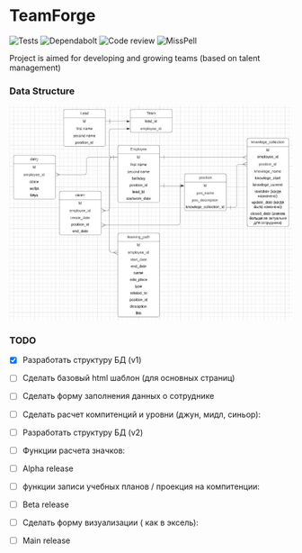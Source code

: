 # TeamForge

![Tests](https://github.com/BasicEssential/TeamForge/workflows/Tests/badge.svg)
![Dependabolt](https://github.com/BasicEssential/TeamForge/workflows/Dependabolt/badge.svg)
![Code review](https://github.com/BasicEssential/TeamForge/workflows/Code%20review/badge.svg)
![MissPell](https://github.com/BasicEssential/TeamForge/workflows/MissPell/badge.svg)

Project is aimed for developing and growing teams (based on talent management)


### Data Structure

![](img/db_v1.jpg)


### TODO

- [x] Разработать структуру БД (v1)

- [ ] Сделать базовый html шаблон (для основных страниц)

- [ ] Сделать форму заполнения данных о сотруднике

- [ ] Сделать расчет компитенций и уровни (джун, мидл, синьор):

- [ ] Разработать структуру БД (v2)
   
- [ ] Функции расчета значков:

- [ ] Alpha release

- [ ] функции записи учебных планов / проекция на компитенции:

- [ ] Beta release

- [ ] Сделать форму визуализации ( как в эксель):

- [ ] Main release